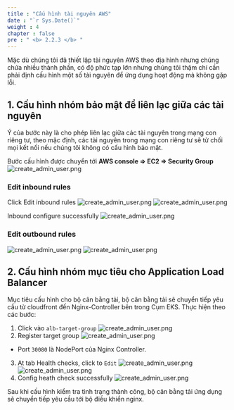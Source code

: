 ```yaml
---
title : "Cấu hình tài nguyên AWS"
date : "`r Sys.Date()`"
weight : 4
chapter : false
pre : " <b> 2.2.3 </b> "
---
```

Mặc dù chúng tôi đã thiết lập tài nguyên AWS theo địa hình nhưng chúng chứa nhiều thành phần, có độ phức tạp lớn nhưng
chúng tôi thậm chí cần phải định cấu hình một số tài nguyên để ứng dụng hoạt động mà không gặp lỗi.
## 1. Cấu hình nhóm bảo mật để liên lạc giữa các tài nguyên
Ý của bước này là cho phép liên lạc giữa các tài nguyên trong mạng con riêng tư, theo mặc định, các tài nguyên trong mạng con riêng tư sẽ
từ chối mọi kết nối nếu chúng tôi không có cấu hình bảo mật.

Bước cấu hình được chuyển tới **AWS console => EC2 => Security Group**
![create_admin_user.png](/aws-stutdy-group-workshop/images/2.4-config/sg-eks-remote.png)
###  Edit inbound rules
Click Edit inbound rules
![create_admin_user.png](/aws-stutdy-group-workshop/images/2.4-config/inbound.png)
![create_admin_user.png](/aws-stutdy-group-workshop/images/2.4-config/inbound1.png)

Inbound configure successfully
![create_admin_user.png](/aws-stutdy-group-workshop/images/2.4-config/config-inboumd-success.png)

###  Edit outbound rules
![create_admin_user.png](/aws-stutdy-group-workshop/images/2.4-config/outbound.png)
![create_admin_user.png](/aws-stutdy-group-workshop/images/2.4-config/outboundSuccessfully.png)

## 2. Cấu hình nhóm mục tiêu cho Application Load Balancer
Mục tiêu cấu hình cho bộ cân bằng tải, bộ cân bằng tải sẽ chuyển tiếp yêu cầu từ cloudfront đến Nginx-Controller bên trong
Cụm EKS.
Thực hiện theo các bước:
1. Click vào `alb-target-group`
   ![create_admin_user.png](/aws-stutdy-group-workshop/images/2.4-config/configALB.png)
2. Register target group
   ![create_admin_user.png](/aws-stutdy-group-workshop/images/2.4-config/config-targetGroup.png)
- Port `30080` là NodePort của Nginx Controller.
3. At tab Health checks, click to `Edit`
   ![create_admin_user.png](/aws-stutdy-group-workshop/images/2.4-config/success-config-alb.png)
   ![create_admin_user.png](/aws-stutdy-group-workshop/images/2.4-config/config-heathy.png)
4. Config heath check successfully
   ![create_admin_user.png](/aws-stutdy-group-workshop/images/2.4-config/success-config-alb.png)

Sau khi cấu hình kiểm tra tình trạng thành công, bộ cân bằng tải ứng dụng sẽ chuyển tiếp yêu cầu tới bộ điều khiển nginx.